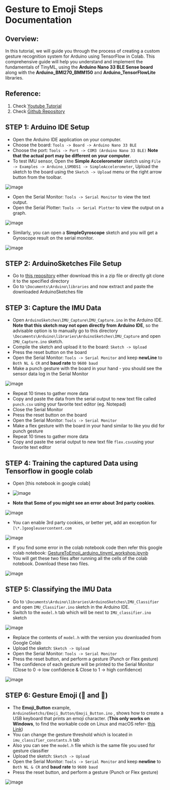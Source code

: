 # **Gesture to Emoji Steps Documentation**

## **Overview:**

In this tutorial, we will guide you through the process of creating a custom gesture recognition system for Arduino using TensorFlow in Colab. This comprehensive guide will help you understand and implement the fundamentals of TinyML, using the **Arduino Nano 33 BLE Sense board** along with the **Arduino\_BMI270\_BMM150** and **Arduino\_TensorFlowLite** libraries.

## **Reference:**

1. Check [Youtube Tutorial](https://www.youtube.com/watch?v=xBW-lFY2c1k&list=PL3E6XmqhhLBHXX2fG2dVER-LOq_7nl9p6&index=17)
2. Check [Github Repository](https://github.com/arduino/ArduinoTensorFlowLiteTutorials/tree/master/GestureToEmoji)

## STEP 1: Arduino IDE Setup

- Open the Arduino IDE application on your computer.
- Choose the board: `Tools -> Board -> Arduino Nano 33 BLE`
- Choose the port: `Tools -> Port -> COM3 (Arduino Nano 33 BLE)` **Note that the actual port may be different on your computer**.
- To test IMU sensor, Open the **Simple Accelerometer** sketch using `File -> Examples -> Arduino_LSM9DS1 -> SimpleAccelerometer`, Upload the sketch to the board using the `Sketch -> Upload` menu or the right arrow button from the toolbar.

![image](https://github.com/ProjectBlueGreen/project_blue_green_software/assets/159428457/c512acc2-f9bd-4ad7-8486-63eb7dabe1fd)


- Open the Serial Monitor: `Tools -> Serial Monitor` to view the text output.
- Open the Serial Plotter: `Tools -> Serial Plotter` to view the output on a graph.

![image](https://github.com/ProjectBlueGreen/project_blue_green_software/assets/159428457/d63e5261-92d6-4e69-94b8-f37ed440cb50)


- Similarly, you can open a **SimpleGyroscope** sketch and you will get a Gyroscope result on the serial monitor.

![image](https://github.com/ProjectBlueGreen/project_blue_green_software/assets/159428457/847263f9-92b9-4f70-9bbf-9cde2791b0e4)


## STEP 2: ArduinoSketches File Setup

- Go to [this repository](https://github.com/palnitin24/GestureToEmoji_ArduinoSketches) either download this in a zip file or directly git clone it to the specified directory
- Go to `\Documents\Arduino\libraries` and now extract and paste the downloaded ArduinoSketches file

## STEP 3: Capture the IMU Data

- Open `ArduinoSketches\IMU_Capture\IMU_Capture.ino` in the Arduino IDE. **Note that this sketch may not open directly from Arduino IDE**, so the advisable option is to manually go to this directory `\Documents\Arduino\libraries\ArduinoSketches\IMU_Capture` and open `IMU_Capture.ino` sketch.
- Compile the sketch and upload it to the board: `Sketch -> Upload`
- Press the reset button on the board
- Open the Serial Monitor: `Tools -> Serial Monitor` and keep **newLine** to `Both NL & CR` and **baud rate** to `9600 baud`
- Make a punch gesture with the board in your hand - you should see the sensor data log in the Serial Monitor

![image](https://github.com/ProjectBlueGreen/project_blue_green_software/assets/159428457/edfca63c-b7c6-4bd8-8816-2054fd220efe)


- Repeat 10 times to gather more data
- Copy and paste the data from the serial output to new text file called `punch.csv` using your favorite text editor (eg. Notepad)
- Close the Serial Monitor
- Press the reset button on the board
- Open the Serial Monitor: `Tools -> Serial Monitor`
- Make a flex gesture with the board in your hand similar to like you did for punch gesture
- Repeat 10 times to gather more data
- Copy and paste the serial output to new text file `flex.csv`using your favorite text editor

## STEP 4: Training the captured Data using Tensorflow in google colab

- Open [this notebook in google colab]

- ![image](https://github.com/ProjectBlueGreen/project_blue_green_software/assets/159428457/5ca528d9-f8dc-45db-87e2-a87d9a0c957c)

- **Note that Some of you might see an error about 3rd party cookies**.

![image](https://github.com/ProjectBlueGreen/project_blue_green_software/assets/159428457/54cc5174-b1a5-474e-afe6-38eefed79e17)


- You can enable 3rd party cookies, or better yet, add an exception for `[\*.]googleusercontent.com`

![image](https://github.com/ProjectBlueGreen/project_blue_green_software/assets/159428457/84930bfc-c0dc-43a1-b712-854daab3cba6)


- If you find some error in the colab notebook code then refer this google colab notebook: [GestureToEmoji\_arduino\_tinyml\_workshop.ipynb](https://colab.research.google.com/drive/1DYw_duH0RqHkklAlh0LHSBwvMzx5QN-o#scrollTo=1eSkHZaLzMId)
- You will get these two files after running all the cells of the colab notebook. Download these two files.

![image](https://github.com/ProjectBlueGreen/project_blue_green_software/assets/159428457/dcc927a3-c66d-411a-adcc-903d95b9a85c)


## STEP 5: Classifying the IMU Data

- Go to `\Documents\Arduino\libraries\ArduinoSketches\IMU_Classifier` and open `IMU_Classifier.ino` sketch in the Arduino IDE.
- Switch to the `model.h` tab which will be next to `IMU_classifier.ino` sketch

![image](https://github.com/ProjectBlueGreen/project_blue_green_software/assets/159428457/b755cde4-c367-491d-8f83-d5c500bfbfe5)


- Replace the contents of `model.h` with the version you downloaded from Google Colab
- Upload the sketch: `Sketch -> Upload`
- Open the Serial Monitor: `Tools -> Serial Monitor`
- Press the reset button, and perform a gesture (Punch or Flex gesture)
- The confidence of each gesture will be printed to the Serial Monitor (Close to 0 -> low confidence & Close to 1 -> high confidence)

![image](https://github.com/ProjectBlueGreen/project_blue_green_software/assets/159428457/fd60fca0-9b06-48f0-afcb-14967739d79f)


## STEP 6: Gesture Emoji (👊 and 💪)

- The **Emoji_Button** example, `ArduinoSketchs/Emoji_Button/Emoji_Button.ino` , shows how to create a USB keyboard that prints an emoji character. (**This only works on Windows**, to find the workable code on Linux and macOS refer- [this Link](https://github.com/arduino/ArduinoTensorFlowLiteTutorials/blob/master/GestureToEmoji/ArduinoSketches/Emoji_Button/Emoji_Button.ino))
- You can change the gesture threshold which is located in `imu_classifier_constants.h` tab
- Also you can see the `model.h` file which is the same file you used for gesture classifier
- Upload the sketch: `Sketch -> Upload`
- Open the Serial Monitor: `Tools -> Serial Monitor` and keep **newline** to `Both NL & CR` and **baud rate** to `9600 baud`
- Press the reset button, and perform a gesture (Punch or Flex gesture)

![image](https://github.com/ProjectBlueGreen/project_blue_green_software/assets/159428457/0056aa7c-6b91-487a-a8eb-bdda83b74ef1)

